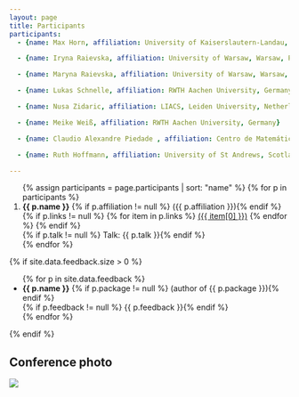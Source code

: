 ```yaml
---
layout: page
title: Participants
participants:
  - {name: Max Horn, affiliation: University of Kaiserslautern-Landau, Germany}

  - {name: Iryna Raievska, affiliation: University of Warsaw, Warsaw, Poland; Institute of Mathematics of National Academy of Sciences of Ukraine, Kyiv, Ukraine}

  - {name: Maryna Raievska, affiliation: University of Warsaw, Warsaw, Poland; Institute of Mathematics of National Academy of Sciences of Ukraine, Kyiv, Ukraine}

  - {name: Lukas Schnelle, affiliation: RWTH Aachen University, Germany}

  - {name: Nusa Zidaric, affiliation: LIACS, Leiden University, Netherlands}

  - {name: Meike Weiß, affiliation: RWTH Aachen University, Germany}

  - {name: Claudio Alexandre Piedade , affiliation: Centro de Matemática da Universidade do Porto, Portugal}

  - {name: Ruth Hoffmann, affiliation: University of St Andrews, Scotland}

---
```


<ol>{% assign participants = page.participants | sort: "name" %}
{% for p in participants %}
  <li>
    <strong>{{ p.name }}</strong>
    {% if p.affiliation != null %} ({{ p.affiliation }}){% endif %}
    {% if p.links != null %}
        {% for item in p.links %}
            <a href="{{ item[1] }}">({{ item[0] }})</a>
        {% endfor %}
    {% endif %}
    <br/>
      {% if p.talk != null %} Talk: {{ p.talk }}{% endif %}
  </li>
{% endfor %}
</ol>

{% if site.data.feedback.size > 0 %}

<ul>
{% for p in site.data.feedback %}
  <li>
    <strong>{{ p.name }}</strong>
    {% if p.package != null %} (author of {{ p.package }}){% endif %}
    <br/>
    {% if p.feedback != null %} {{ p.feedback }}{% endif %}
  </li>
{% endfor %}
</ul>

{% endif %}

## Conference photo
<img src="{{ site.baseurl }}/public/conference-photo.jpg" />